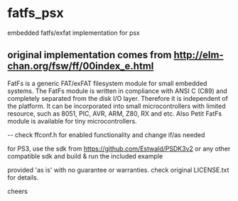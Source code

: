 # fatfs_psx
embedded fatfs/exfat implementation for psx

original implementation comes from http://elm-chan.org/fsw/ff/00index_e.html
--

FatFs is a generic FAT/exFAT filesystem module for small embedded systems. The FatFs module is written in compliance with ANSI C (C89) and completely separated from the disk I/O layer. Therefore it is independent of the platform. It can be incorporated into small microcontrollers with limited resource, such as 8051, PIC, AVR, ARM, Z80, RX and etc. Also Petit FatFs module is available for tiny microcontrollers.

--
check ffconf.h for enabled functionality and change if/as needed

for PS3, use the sdk from https://github.com/Estwald/PSDK3v2 or any other compatible sdk and build & run the included example

provided 'as is' with no guarantee or warranties. check original LICENSE.txt for details.

cheers
